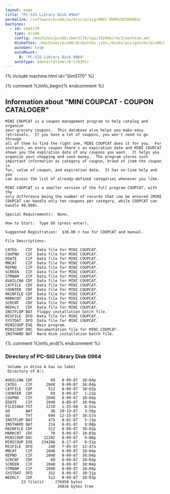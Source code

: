 ```yaml
---
layout: page
title: "PC-SIG Library Disk #964"
permalink: /software/pcx86/sw/misc/pcsig/0001-0999/DISK0964/
machines:
  - id: ibm5170
    type: pcx86
    config: /machines/pcx86/ibm/5170/cga/1024kb/rev3/machine.xml
    diskettes: /machines/pcx86/diskettes.json,/disks/pcsigdisks/pcx86/diskettes.json
    autoGen: true
    autoMount:
      B: "PC-SIG Library Disk 0964"
    autoType: $date\r$time\rB:\rDIR\r
---
```


{% include machine.html id="ibm5170" %}

{% comment %}info_begin{% endcomment %}

## Information about "MINI COUPCAT - COUPON CATALOGER"

    MINI COUPCAT is a coupon management program to help catalog and organize
    your grocery coupons.  This database also helps you make easy
    retrievals.  If you have a lot of coupons, you won't need to go through
    all of them to find the right one, MINI COUPCAT does it for you.  For
    instance, on every coupon there's an expiration date and MINI COUPCAT
    shows you the expiration date of any coupons you want.  It helps you
    organize your shopping and save money.  The program stores such
    important information as category of coupon, brand of item the coupon is
    for, value of coupon, and expiration date.  It has on-line help and you
    can access the list of already-defined categories whenever you like.
    
    MINI COUPCAT is a smaller version of the full program COUPCAT, with the
    only difference being the number of records that can be entered (MINI
    COUPCAT can handle only ten coupons per category, while COUPCAT can
    handle 99,999).
    
    Special Requirements:  None.
    
    How to Start:  Type GO (press enter).
    
    Suggested Registration:  $30.00 + tax for COUPCAT and manual.
    
    File Descriptions:
    
    CATEG    CIF  Data file for MINI COUPCAT.
    COUPNO   CIF  Data file for MINI COUPCAT.
    EDATE    CIF  Data file for MINI COUPCAT.
    MNCAT    CIF  Data file for MINI COUPCAT.
    REPNO    CIF  Data file for MINI COUPCAT.
    SCREEN   CIF  Data file for MINI COUPCAT.
    STRNAM   CIF  Data file for MINI COUPCAT.
    AVAILCHA CDF  Data file for MINI COUPCAT.
    CATFILE  CDF  Data file for MINI COUPCAT.
    COUNTER  CDF  Data file for MINI COUPCAT.
    MAINFILE CDF  Data file for MINI COUPCAT.
    MARKCNT  CDF  Data file for MINI COUPCAT.
    SCRCNT   CDF  Data file for MINI COUPCAT.
    WEEKLY   CDF  Data file for MINI COUPCAT.
    INSTFLOP BAT  Floppy installation batch file.
    MISFILE  DFD  Data file for MINI COUPCAT.
    SYSTDAT  DFD  Data file for MINI COUPCAT.
    MINICOUP EXE  Main program.
    MINICOUP DOC  Documentation file for MINI COUPCAT.
    INSTHARD BAT  Hard disk installation batch file.
{% comment %}info_end{% endcomment %}


### Directory of PC-SIG Library Disk 0964

     Volume in drive A has no label
     Directory of A:\

    AVAILCHA CDF        69   8-09-87  10:04p
    CATEG    CIF      2048   8-09-87  10:04p
    CATFILE  CDF       512   8-09-87  10:02p
    COUNTER  CDF        69   8-09-87   1:22p
    COUPNO   CIF      2048   8-09-87  10:04p
    EDATE    CIF      2048   8-09-87  10:04p
    FILES964 TXT      2210   1-25-89   8:55a
    GO       BAT        38  10-19-87   3:56p
    GO       TXT       694  12-15-87  10:57a
    INSTFLOP BAT       475   8-02-87   5:13p
    INSTHARD BAT       214   8-01-87   9:08p
    MAINFILE CDF       512   8-09-87  10:02p
    MARKCNT  CDF        70   8-09-87  10:03p
    MINICOUP DOC     22282   8-09-87   9:06p
    MINICOUP EXE    234288   8-17-87   8:51p
    MISFILE  DFD       248   7-05-87  12:47a
    MNCAT    CIF      2048   8-09-87  10:04p
    REPNO    CIF      2048   8-09-87  10:04p
    SCRCNT   CDF        69   8-09-87  10:04p
    SCREEN   CIF      2048   8-09-87  10:04p
    STRNAM   CIF      2048   8-09-87  10:04p
    SYSTDAT  DFD       352   8-09-87  10:31p
    WEEKLY   CDF       512   8-09-87  10:03p
           23 file(s)     276950 bytes
                           34816 bytes free
